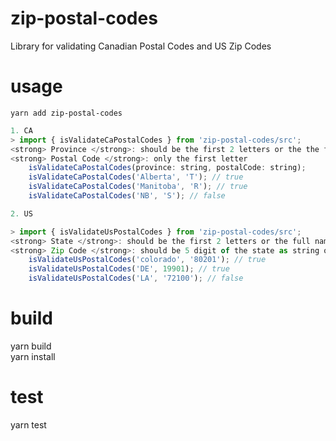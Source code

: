 # zip-postal-codes

Library for validating Canadian Postal Codes and US Zip Codes

# usage

`yarn add zip-postal-codes`

```javascript
1. CA
> import { isValidateCaPostalCodes } from 'zip-postal-codes/src';
<strong> Province </strong>: should be the first 2 letters or the the full name of the province
<strong> Postal Code </strong>: only the first letter 
    isValidateCaPostalCodes(province: string, postalCode: string); 
    isValidateCaPostalCodes('Alberta', 'T'); // true
    isValidateCaPostalCodes('Manitoba', 'R'); // true
    isValidateCaPostalCodes('NB', 'S'); // false
```

```javascript
2. US

> import { isValidateUsPostalCodes } from 'zip-postal-codes/src';
<strong> State </strong>: should be the first 2 letters or the full name of the state
<strong> Zip Code </strong>: should be 5 digit of the state as string or number
    isValidateUsPostalCodes('colorado', '80201'); // true
    isValidateUsPostalCodes('DE', 19901); // true 
    isValidateUsPostalCodes('LA', '72100'); // false
```
# build

yarn build <br>
yarn install

# test

yarn test
